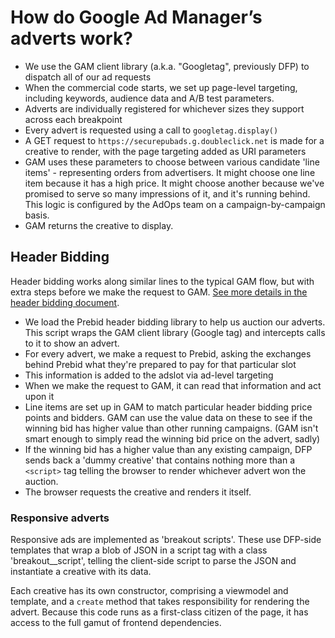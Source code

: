 # How do Google Ad Manager’s adverts work?

* We use the GAM client library (a.k.a. "Googletag", previously DFP) to dispatch all of our ad requests
* When the commercial code starts, we set up page-level targeting, including keywords, audience data and A/B test parameters.
* Adverts are individually registered for whichever sizes they support across each breakpoint
* Every advert is requested using a call to `googletag.display()`
* A GET request to `https://securepubads.g.doubleclick.net` is made for a creative to render, with the page targeting added as URI parameters
* GAM uses these parameters to choose between various candidate 'line items' - representing orders from advertisers.
It might choose one line item because it has a high price. It might choose another because we've promised to serve
so many impressions of it, and it's running behind. This logic is configured by the AdOps team on a campaign-by-campaign basis.
* GAM returns the creative to display.

## Header Bidding

Header bidding works along similar lines to the typical GAM flow, but with extra steps before
we make the request to GAM. [See more details in the header bidding document](./header-bidding.md).

* We load the Prebid header bidding library to help us auction our adverts. This script wraps the GAM client library (Google tag)
and intercepts calls to it to show an advert.
* For every advert, we make a request to Prebid, asking the exchanges behind Prebid what they're prepared to pay for that particular slot
* This information is added to the adslot via ad-level targeting
* When we make the request to GAM, it can read that information and act upon it
* Line items are set up in GAM to match particular header bidding price points and bidders. GAM can use the value data
on these to see if the winning bid has higher value than other running campaigns.
(GAM isn't smart enough to simply read the winning bid price on the advert, sadly)
* If the winning bid has a higher value than any existing campaign, DFP sends back a 'dummy creative'
that contains nothing more than a `<script>` tag telling the browser to render whichever advert won the auction.
* The browser requests the creative and renders it itself.

### Responsive adverts
Responsive ads are implemented as 'breakout scripts'. These use DFP-side templates that wrap a blob of JSON in a script tag with
a class 'breakout__script', telling the client-side script to parse the JSON and instantiate a creative with its data.

Each creative has its own constructor, comprising a viewmodel and template, and a `create` method that takes responsibility
for rendering the advert. Because this code runs as a first-class citizen of the page, it has access to the full gamut of frontend dependencies.
